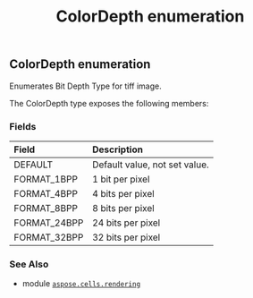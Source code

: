 ﻿---
title: ColorDepth enumeration
second_title: Aspose.Cells for Python via .NET API References
description: 
type: docs
weight: 160
url: /aspose.cells.rendering/colordepth/
is_root: false
---

## ColorDepth enumeration

Enumerates Bit Depth Type for tiff image.



The ColorDepth type exposes the following members:

### Fields
| Field | Description |
| :- | :- |
| DEFAULT | Default value, not set value. |
| FORMAT_1BPP | 1 bit per pixel |
| FORMAT_4BPP | 4 bits per pixel |
| FORMAT_8BPP | 8 bits per pixel |
| FORMAT_24BPP | 24 bits per pixel |
| FORMAT_32BPP | 32 bits per pixel |



### See Also
* module [`aspose.cells.rendering`](..)
